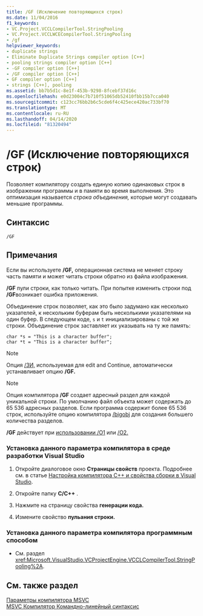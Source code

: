 ```yaml
---
title: /GF (Исключение повторяющихся строк)
ms.date: 11/04/2016
f1_keywords:
- VC.Project.VCCLCompilerTool.StringPooling
- VC.Project.VCCLWCECompilerTool.StringPooling
- /gf
helpviewer_keywords:
- duplicate strings
- Eliminate Duplicate Strings compiler option [C++]
- pooling strings compiler option [C++]
- -GF compiler option [C++]
- /GF compiler option [C++]
- GF compiler option [C++]
- strings [C++], pooling
ms.assetid: bb7b5d1c-8e1f-453b-9298-8fcebf37d16c
ms.openlocfilehash: e0d23004c7b710f51065db52410fbb15b7cca040
ms.sourcegitcommit: c123cc76bb2b6c5cde6f4c425ece420ac733bf70
ms.translationtype: MT
ms.contentlocale: ru-RU
ms.lasthandoff: 04/14/2020
ms.locfileid: "81320494"
---
```

# <a name="gf-eliminate-duplicate-strings"></a>/GF (Исключение повторяющихся строк)

Позволяет компилятору создать единую копию одинаковых строк в изображении программы и в памяти во время выполнения. Это оптимизация называется *строка объединения,* которые могут создавать меньшие программы.

## <a name="syntax"></a>Синтаксис

```
/GF
```

## <a name="remarks"></a>Примечания

Если вы используете **/GF,** операционная система не меняет строку часть памяти и может читать строки обратно из файла изображения.

**/GF** пули строки, как только читать. При попытке изменить строки под **/GF**возникает ошибка приложения.

Объединение строк позволяет, как это было задумано как несколько указателей, к нескольким буферам быть несколькими указателями на один буфер. В следующем коде, `s` и `t` инициализированы с той же строки. Объединение строк заставляет их указывать на ту же память:

```
char *s = "This is a character buffer";
char *t = "This is a character buffer";
```

> [!NOTE]
> Опция [/ЗИ,](z7-zi-zi-debug-information-format.md) используемая для edit and Continue, автоматически устанавливает опцию **/GF.**

> [!NOTE]
> Опция компилятора **/GF** создает адресный раздел для каждой уникальной строки. По умолчанию файл объекта может содержать до 65 536 адресных разделов. Если программа содержит более 65 536 строк, используйте опцию компилятора [/bigobj](bigobj-increase-number-of-sections-in-dot-obj-file.md) для создания большего количества разделов.

**/GF** действует при [использовании /O1](o1-o2-minimize-size-maximize-speed.md) или [/O2.](o1-o2-minimize-size-maximize-speed.md)

### <a name="to-set-this-compiler-option-in-the-visual-studio-development-environment"></a>Установка данного параметра компилятора в среде разработки Visual Studio

1. Откройте диалоговое окно **Страницы свойств** проекта. Подробнее см. в статье [Настройка компилятора C++ и свойства сборки в Visual Studio](../working-with-project-properties.md).

1. Откройте папку **C/C++** .

1. Нажмите на страницу свойства **генерации кода.**

1. Измените свойство **пульания строки.**

### <a name="to-set-this-compiler-option-programmatically"></a>Установка данного параметра компилятора программным способом

- См. раздел <xref:Microsoft.VisualStudio.VCProjectEngine.VCCLCompilerTool.StringPooling%2A>.

## <a name="see-also"></a>См. также раздел

[Параметры компилятора MSVC](compiler-options.md)<br/>
[MSVC Компилятор Командно-линейный синтаксис](compiler-command-line-syntax.md)
